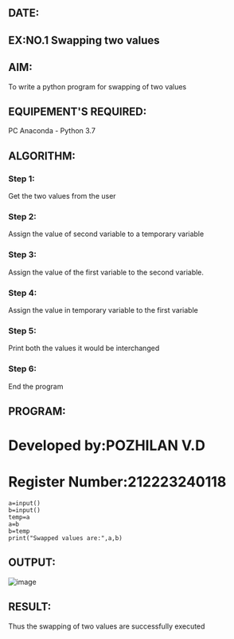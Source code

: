 ## DATE:
## EX:NO.1 Swapping two values
## AIM:
To write a python program for swapping of two values
## EQUIPEMENT'S REQUIRED: 
PC
Anaconda - Python 3.7
## ALGORITHM: 
### Step 1:
Get the two values from the user
### Step 2: 
Assign the value of second variable to a temporary variable 
### Step 3: 
Assign the value of the first variable to the second variable.
### Step 4:  
Assign the value in temporary variable to the first variable
### Step 5: 
Print both the values it would be interchanged
### Step 6: 
End the program
## PROGRAM:
# Developed by:POZHILAN V.D
# Register Number:212223240118

```
a=input()
b=input()
temp=a
a=b
b=temp
print("Swapped values are:",a,b)
```
## OUTPUT:
![image](https://github.com/user-attachments/assets/78d1e57c-5188-41a1-a9a8-8a5838172b07)

## RESULT:
Thus the swapping of two values are successfully executed



